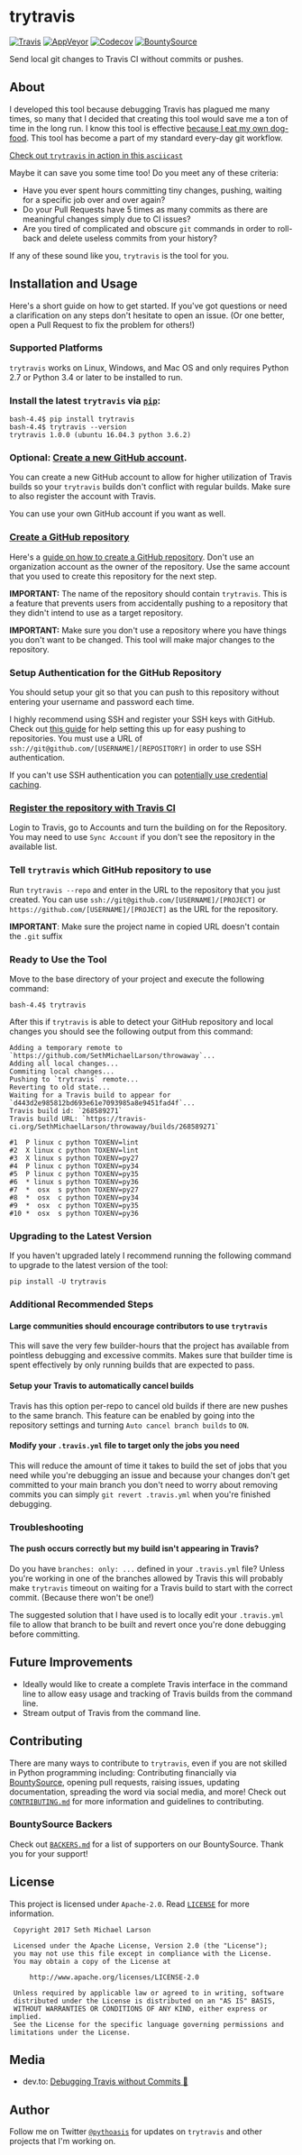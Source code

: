 # trytravis

[![Travis](https://img.shields.io/travis/SethMichaelLarson/trytravis/master.svg?style=flat)](https://travis-ci.org/SethMichaelLarson/trytravis)
[![AppVeyor](https://img.shields.io/appveyor/ci/SethMichaelLarson/trytravis/master.svg?style=flat)](https://ci.appveyor.com/project/SethMichaelLarson/trytravis)
[![Codecov](https://img.shields.io/codecov/c/github/SethMichaelLarson/trytravis/master.svg?style=flat)](https://codecov.io/gh/SethMichaelLarson/trytravis)
[![BountySource](https://img.shields.io/badge/donate-bountysource-brightgreen.svg?style=flat)](https://salt.bountysource.com/teams/trytravis)

Send local git changes to Travis CI without commits or pushes.

## About

I developed this tool because debugging Travis has plagued me many times, so many that
I decided that creating this tool would save me a ton of time in the long run.
I know this tool is effective [because I eat my own dog-food](https://github.com/SethMichaelLarson/trytravis-target).
This tool has become a part of my standard every-day git workflow.

[Check out `trytravis` in action in this `asciicast`](https://asciinema.org/a/135389)

Maybe it can save you some time too! Do you meet any of these criteria:

- Have you ever spent hours committing tiny changes, pushing, waiting for a specific job over and over again?
- Do your Pull Requests have 5 times as many commits as there are meaningful changes simply due to CI issues?
- Are you tired of complicated and obscure `git` commands in order to roll-back and delete useless commits from your history?

If any of these sound like you, `trytravis` is the tool for you.

## Installation and Usage

Here's a short guide on how to get started. If you've got questions or need
a clarification on any steps don't hesitate to open an issue. (Or one better,
open a Pull Request to fix the problem for others!)

### Supported Platforms

`trytravis` works on Linux, Windows, and Mac OS and only requires
Python 2.7 or Python 3.4 or later to be installed to run.

### Install the latest `trytravis` via [`pip`](https://pip.pypa.io/en/stable/):
```
bash-4.4$ pip install trytravis
bash-4.4$ trytravis --version
trytravis 1.0.0 (ubuntu 16.04.3 python 3.6.2)
```

### Optional: [Create a new GitHub account](https://help.github.com/articles/signing-up-for-a-new-github-account/).

You can create a new GitHub account to allow for higher utilization of Travis
builds so your `trytravis` builds don't conflict with regular builds.
Make sure to also register the account with Travis.

You can use your own GitHub account if you want as well.

### [Create a GitHub repository](https://github.com/new)

Here's a [guide on how to create a GitHub repository](https://help.github.com/articles/create-a-repo/).
Don't use an organization account as the owner of the repository.
Use the same account that you used to create this repository for the next step.

**IMPORTANT:** The name of the repository should contain `trytravis`. This is a feature
that prevents users from accidentally pushing to a repository that they didn't intend to
use as a target repository.

**IMPORTANT:** Make sure you don't use a repository where you have things you
don't want to be changed. This tool will make major changes to the repository.

### Setup Authentication for the GitHub Repository

You should setup your git so that you can push to this repository without
entering your username and password each time.

I highly recommend using SSH and register your SSH keys with GitHub. Check out
[this guide](https://help.github.com/articles/adding-a-new-ssh-key-to-your-github-account/)
for help setting this up for easy pushing to repositories. You must use a URL of `ssh://git@github.com/[USERNAME]/[REPOSITORY]`
in order to use SSH authentication.

If you can't use SSH authentication you can [potentially use credential caching](https://stackoverflow.com/a/28562679/5763213).

### [Register the repository with Travis CI](https://docs.travis-ci.com/user/getting-started/)

Login to Travis, go to Accounts and turn the building on for the Repository. You
may need to use `Sync Account` if you don't see the repository in the available list.

### Tell `trytravis` which GitHub repository to use

Run `trytravis --repo` and enter in the URL to the repository that you just created.
You can use `ssh://git@github.com/[USERNAME]/[PROJECT]` or
`https://github.com/[USERNAME]/[PROJECT]` as the URL for the repository.

**IMPORTANT**: Make sure the project name in copied URL doesn't contain the `.git` suffix

### Ready to Use the Tool

Move to the base directory of your project and execute the following command:

  ```
  bash-4.4$ trytravis
  ```

After this if `trytravis` is able to detect your GitHub repository and local changes
you should see the following output from this command:

```
Adding a temporary remote to `https://github.com/SethMichaelLarson/throwaway`...
Adding all local changes...
Commiting local changes...
Pushing to `trytravis` remote...
Reverting to old state...
Waiting for a Travis build to appear for `d443d2e985812bd693e61e7093985a8e9451fad4f`...
Travis build id: `268589271`
Travis build URL: `https://travis-ci.org/SethMichaelLarson/throwaway/builds/268589271`

#1  P linux c python TOXENV=lint
#2  X linux c python TOXENV=lint
#3  X linux s python TOXENV=py27
#4  P linux c python TOXENV=py34
#5  P linux c python TOXENV=py35
#6  * linux s python TOXENV=py36
#7  *  osx  s python TOXENV=py27
#8  *  osx  c python TOXENV=py34
#9  *  osx  c python TOXENV=py35
#10 *  osx  s python TOXENV=py36
```

### Upgrading to the Latest Version

If you haven't upgraded lately I recommend running the following
command to upgrade to the latest version of the tool:

`pip install -U trytravis`

### Additional Recommended Steps

#### Large communities should encourage contributors to use `trytravis`

This will save the very few builder-hours that the project has available from pointless
debugging and excessive commits. Makes sure that builder time is spent effectively by
only running builds that are expected to pass.

#### Setup your Travis to automatically cancel builds

Travis has this option per-repo to cancel old builds if there are new pushes to the same branch.
This feature can be enabled by going into the repository settings and turning
`Auto cancel branch builds` to `ON`.

#### Modify your `.travis.yml` file to target only the jobs you need

This will reduce the amount of time it takes to build the set of
jobs that you need while you're debugging an issue and because your
changes don't get committed to your main branch you don't need to worry
about removing commits you can simply `git revert .travis.yml` when
you're finished debugging.

### Troubleshooting

#### The push occurs correctly but my build isn't appearing in Travis?

Do you have `branches: only: ...` defined in your `.travis.yml` file?
Unless you're working in one of the branches allowed by Travis this will probably make `trytravis`
timeout on waiting for a Travis build to start with the correct commit. (Because there won't be one!)

The suggested solution that I have used is to locally edit your `.travis.yml` file to allow
that branch to be built and revert once you're done debugging before committing.

## Future Improvements

- Ideally would like to create a complete Travis interface in the command line to allow
  easy usage and tracking of Travis builds from the command line.
- Stream output of Travis from the command line.

## Contributing

There are many ways to contribute to `trytravis`, even if you are not skilled in Python programming
including: Contributing financially via [BountySource](https://salt.bountysource.com/teams/trytravis),
opening pull requests, raising issues, updating documentation, spreading the word via social media,
and more! Check out [`CONTRIBUTING.md`](https://github.com/SethMichaelLarson/trytravis/blob/master/CONTRIBUTING.md)
for more information and guidelines to contributing.

### BountySource Backers

Check out [`BACKERS.md`](https://github.com/SethMichaelLarson/trytravis/blob/master/BACKERS.md) for a list of
supporters on our BountySource. Thank you for your support!

## License

This project is licensed under `Apache-2.0`. Read [`LICENSE`](https://github.com/SethMichaelLarson/trytravis/blob/master/LICENSE) for more information.

```
 Copyright 2017 Seth Michael Larson

 Licensed under the Apache License, Version 2.0 (the "License");
 you may not use this file except in compliance with the License.
 You may obtain a copy of the License at

     http://www.apache.org/licenses/LICENSE-2.0

 Unless required by applicable law or agreed to in writing, software
 distributed under the License is distributed on an "AS IS" BASIS,
 WITHOUT WARRANTIES OR CONDITIONS OF ANY KIND, either express or implied.
 See the License for the specific language governing permissions and
limitations under the License.
```

## Media

- dev.to: [Debugging Travis without Commits :tada:](https://dev.to/sethmichaellarson/debugging-travis-ci-without-commits-)

## Author

Follow me on Twitter [`@pythoasis`](https://twitter.com/pythoasis)
for updates on `trytravis` and other projects that I'm working on.
